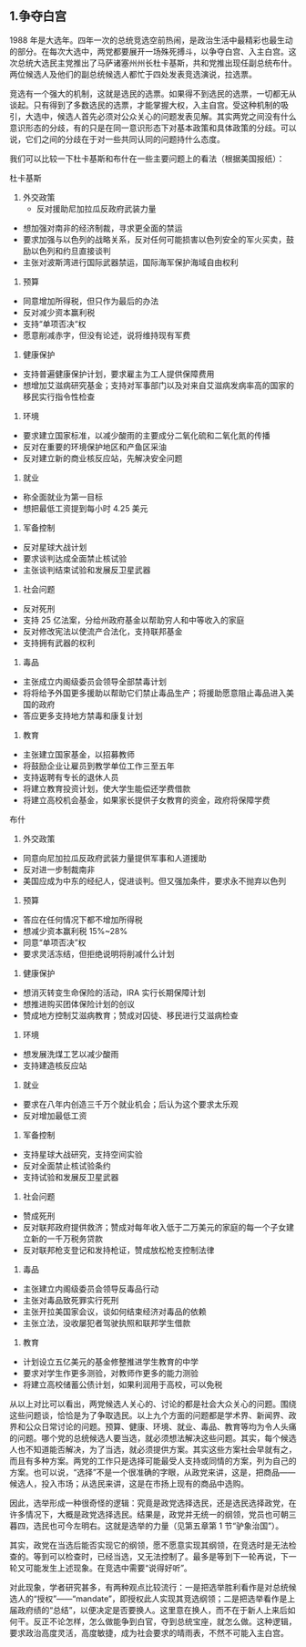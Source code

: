 ## 1.争夺白宫

1988 年是大选年。四年一次的总统竞选空前热闹，是政治生活中最精彩也最生动的部分。在每次大选中，两党都要展开一场殊死搏斗，以争夺白宫、入主白宫。这次总统大选民主党推出了马萨诸塞州州长杜卡基斯，共和党推出现任副总统布什。两位候选人及他们的副总统候选人都忙于四处发表竞选演说，拉选票。

竞选有一个强大的机制，这就是选民的选票。如果得不到选民的选票，一切都无从谈起。只有得到了多数选民的选票，才能掌握大权，入主自宫。受这种机制的吸引，大选中，候选人首先必须对公众关心的问题发表见解。其实两党之间没有什么意识形态的分歧，有的只是在同一意识形态下对基本政策和具体政策的分歧。可以说，它们之间的分歧在于对一些共同认同的问题持什么态度。

我们可以比较一下杜卡基斯和布什在一些主要问题上的看法（根据美国报纸）：

杜卡基斯

1. 外交政策
    * 反对援助尼加拉瓜反政府武装力量
* 想加强对南非的经济制裁，寻求更全面的禁运
* 要求加强与以色列的战略关系，反对任何可能损害以色列安全的军火买卖，鼓励以色列和约旦直接谈判
* 主张对波斯湾进行国际武器禁运，国际海军保护海域自由权利
1. 预算
* 同意增加所得税，但只作为最后的办法
* 反对减少资本赢利税
* 支持“单项否决“权
* 愿意削减赤字，但没有论述，说将维持现有军费
1. 健康保护
* 支持普遍健康保护计划，要求雇主为工人提供保障费用
* 想增加艾滋病研究基金；支持对军事部门以及对来自艾滋病发病率高的国家的移民实行指令性检查
1. 环境
* 要求建立国家标准，以减少酸雨的主要成分二氧化硫和二氧化氮的传播
* 反对在重要的环境保护地区和产鱼区采油
* 反对建立新的商业核反应站，先解决安全问题
1. 就业
* 称全面就业为第一目标
* 想把最低工资提到每小时 4.25 美元
1. 军备控制
* 反对星球大战计划
* 要求谈判达成全面禁止核试验
* 主张谈判结束试验和发展反卫星武器
1. 社会问题
* 反对死刑
* 支持 25 亿法案，分给州政府基金以帮助穷人和中等收入的家庭
* 反对修改宪法以使流产合法化，支持联邦基金
* 支持拥有武器的权利
1. 毒品
* 主张成立内阁级委员会领导全部禁毒计划
* 将将给予外国更多援助以帮助它们禁止毒品生产；将援助愿意阻止毒品进入美国的政府
* 答应更多支持地方禁毒和康复计划
1. 教育
* 主张建立国家基金，以招募教师
* 将鼓励企业让雇员到教学单位工作三至五年
* 支持返聘有专长的退休人员
* 将建立教育投资计划，使大学生能偿还学费借款
* 将建立高校机会基金，如果家长提供子女教育的资金，政府将保障学费

布什

1. 外交政策
* 同意向尼加拉瓜反政府武装力量提供军事和人道援助
* 反对进一步制裁南非
* 美国应成为中东的经纪人，促进谈判。但又强加条件，要求永不抛弃以色列
1. 预算
* 答应在任何情况下都不增加所得税
* 想减少资本赢利税 15%~28%
* 同意“单项否决”权
* 要求灵活冻结，但拒绝说明将削减什么计划
1. 健康保护
* 想消灭转变生命保险的活动，IRA 实行长期保障计划
* 想推进购买团体保险计划的创议
* 赞成地方控制艾滋病教育；赞成对囚徒、移民进行艾滋病检查
1. 环境
* 想发展洗煤工艺以减少酸雨
* 支持建造核反应站
1. 就业
* 要求在八年内创造三千万个就业机会；后认为这个要求太乐观
* 反对增加最低工资
1. 军备控制
* 支持星球大战研究，支持空间实验
* 反对全面禁止核试验条约
* 支持试验和发展反卫星武器
1. 社会问题
* 赞成死刑
* 反对联邦政府提供救济；赞成对每年收入低于二万美元的家庭的每一个子女建立新的一千万税务贷款
* 反对联邦枪支登记和发持枪证，赞成放松枪支控制法律
1. 毒品
* 主张建立内阁级委员会领导反毒品行动
* 主张对毒品致死罪实行死刑
* 主张开拉美国家会议，谈如何结束经济对毒品的依赖
* 主张立法，没收屡犯者驾驶执照和联邦学生借款
1. 教育
* 计划设立五亿美元的基金修整推进学生教育的中学
* 要求对学生作更多测验，对教师作更多的能力测验
* 将建立高校储蓄公债计划，如果利润用于高校，可以免税

从以上对比可以看出，两党候选人关心的、讨论的都是社会大众关心的问题。围绕这些问题谈，恰恰是为了争取选民。以上九个方面的问题都是学术界、新闻界、政界和公众日常讨论的问题。预算、健康、环境、就业、毒品、教育等均为令人头痛的问题。哪个党的总统候选人要当选，就必须想法解决这些问题。其实，每个候选人也不知道能否解决，为了当选，就必须提供方案。其实这些方案社会早就有之，而且有多种方案。两党的工作只是选择可能最受人支持或同情的方案，列为自己的方案。也可以说，“选择”不是一个很准确的字眼，从政党来讲，这是，把商品——候选人，投入市场；从选民来讲，这是在市扬上现有的商品中选购。

因此，选举形成一种很奇怪的逻辑：究竟是政党选择选民，还是选民选择政党，在许多情况下，大概是政党选择选民。结果是，政党并无统一的纲领，党员也可朝三暮四，选民也可今左明右。这就是选举的力量（见第五章第 1 节“驴象治国”）。

其实，政党在当选后能否实现它的纲领，愿不愿意实现其纲领，在竞选时是无法检查的。等到可以检查时，已经当选，又无法控制了。最多是等到下一轮再说，下一轮又可能发生上述现象。在竞选中需要“说得好听”。

对此现象，学者研究甚多，有两种观点比较流行：一是把选举胜利看作是对总统候选人的“授权”——“mandate”，即授权此人实现其竞选纲领；二是把选举看作是上届政府绩的“总结”，以便决定是否要换人。这里意在换人，而不在于新人上来后如何干。反正不论怎样，怎么做能争到白官，夺到总统宝座，就怎么做。这种逻辑，要求政治高度灵活，高度敏捷，成为社会要求的晴雨表，不然不可能入主白宫。

